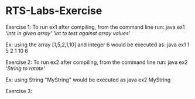 # RTS-Labs-Exercise

Exercise 1:
To run ex1 after compiling, from the command line run: java ex1 _'ints in given array' 'int to test against array values'_

Ex: using the array [1,5,2,1,10] and integer 6 would be executed as: java ex1 1 5 2 1 10 6


Exercise 2:
To run ex2 after compiling, from the command line run: java ex2 _'String to ratate'_

Ex: using String "MyString" would be executed as java ex2 MyString

Exercise 3:
